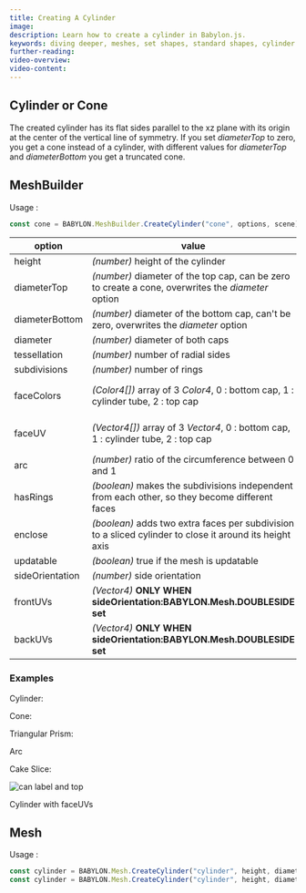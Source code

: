 ```yaml
---
title: Creating A Cylinder
image:
description: Learn how to create a cylinder in Babylon.js.
keywords: diving deeper, meshes, set shapes, standard shapes, cylinder
further-reading:
video-overview:
video-content:
---
```


## Cylinder or Cone

The created cylinder has its flat sides parallel to the xz plane with its origin at the center of the vertical line of symmetry. If you set _diameterTop_ to zero, you get a cone instead of a cylinder, with different values for _diameterTop_ and _diameterBottom_ you get a truncated cone.

## MeshBuilder

Usage :

```javascript
const cone = BABYLON.MeshBuilder.CreateCylinder("cone", options, scene); //scene is optional and defaults to the current scene
```

| option          | value                                                                                                    | default value                    |
| --------------- | -------------------------------------------------------------------------------------------------------- | -------------------------------- |
| height          | _(number)_ height of the cylinder                                                                        | 2                                |
| diameterTop     | _(number)_ diameter of the top cap, can be zero to create a cone, overwrites the _diameter_ option       | 1                                |
| diameterBottom  | _(number)_ diameter of the bottom cap, can't be zero, overwrites the _diameter_ option                   | 1                                |
| diameter        | _(number)_ diameter of both caps                                                                         | 1                                |
| tessellation    | _(number)_ number of radial sides                                                                        | 24                               |
| subdivisions    | _(number)_ number of rings                                                                               | 1                                |
| faceColors      | _(Color4[])_ array of 3 _Color4_, 0 : bottom cap, 1 : cylinder tube, 2 : top cap                         | Color4(1, 1, 1, 1) for each face |
| faceUV          | _(Vector4[])_ array of 3 _Vector4_, 0 : bottom cap, 1 : cylinder tube, 2 : top cap                       | UVs(0, 0, 1, 1) for each face    |
| arc             | _(number)_ ratio of the circumference between 0 and 1                                                    | 1                                |
| hasRings        | _(boolean)_ makes the subdivisions independent from each other, so they become different faces           | false                            |
| enclose         | _(boolean)_ adds two extra faces per subdivision to a sliced cylinder to close it around its height axis | false                            |
| updatable       | _(boolean)_ true if the mesh is updatable                                                                | false                            |
| sideOrientation | _(number)_ side orientation                                                                              | DEFAULTSIDE                      |
| frontUVs        | _(Vector4)_ **ONLY WHEN sideOrientation:BABYLON.Mesh.DOUBLESIDE set**                                    | Vector4(0,0, 1,1)                |
| backUVs         | _(Vector4)_ **ONLY WHEN sideOrientation:BABYLON.Mesh.DOUBLESIDE set**                                    | Vector4(0,0, 1,1)                |

### Examples

Cylinder: <Playground id="#QANVC6" title="Create a Cylinder" description="Simple example of creating a cylinder."/>

Cone: <Playground id="#QANVC6#1" title="Create a Cone" description="Simple example of creating a cone."/>

Triangular Prism: <Playground id="#QANVC6#2" title="Create a Triangular Prism" description="Simple example of creating a triangular prism."/>

Arc <Playground id="#QANVC6#3" title="Create an Arc" description="Simple example of creating an arc."/>

Cake Slice: <Playground id="#QANVC6#2240" title="Create a Cake Slice" description="Simple example of creating a cake slice."/>

![can label and top](/img/how_to/apply-material-to-faces/logo_label.jpg)

Cylinder with faceUVs <Playground id="#QANVC6#4" title="Create a Cylinder With Face UVs" description="Simple example of creating a cylinder with face UVs."/>

## Mesh

Usage :

```javascript
const cylinder = BABYLON.Mesh.CreateCylinder("cylinder", height, diameterTop, diameterBottom, tessellation, subdivisions, scene);
const cylinder = BABYLON.Mesh.CreateCylinder("cylinder", height, diameterTop, diameterBottom, tessellation, subdivisions, scene, updatable, sideOrientation); //optional parameters after scene
```
